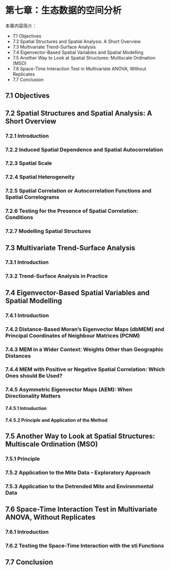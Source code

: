 # 第七章：生态数据的空间分析

本章内容简介：

- 7.1 Objectives
- 7.2 Spatial Structures and Spatial Analysis: A Short Overview
- 7.3 Multivariate Trend-Surface Analysis
- 7.4 Eigenvector-Based Spatial Variables and Spatial Modelling
- 7.5 Another Way to Look at Spatial Structures: Multiscale Ordination (MSO)
- 7.6 Space-Time Interaction Test in Multivariate ANOVA, Without Replicates
- 7.7 Conclusion

## 7.1 Objectives

## 7.2 Spatial Structures and Spatial Analysis: A Short Overview

### 7.2.1 Introduction

### 7.2.2 Induced Spatial Dependence and Spatial Autocorrelation

### 7.2.3 Spatial Scale

### 7.2.4 Spatial Heterogeneity

### 7.2.5 Spatial Correlation or Autocorrelation Functions and Spatial Correlograms

### 7.2.6 Testing for the Presence of Spatial Correlation: Conditions

### 7.2.7 Modelling Spatial Structures

## 7.3 Multivariate Trend-Surface Analysis

### 7.3.1 Introduction

### 7.3.2 Trend-Surface Analysis in Practice

## 7.4 Eigenvector-Based Spatial Variables and Spatial Modelling

### 7.4.1 Introduction

### 7.4.2 Distance-Based Moran’s Eigenvector Maps (dbMEM) and Principal Coordinates of Neighbour Matrices (PCNM)

### 7.4.3 MEM in a Wider Context: Weights Other than Geographic Distances

### 7.4.4 MEM with Positive or Negative Spatial Correlation: Which Ones should Be Used?

### 7.4.5 Asymmetric Eigenvector Maps (AEM): When Directionality Matters

#### 7.4.5.1 Introduction

#### 7.4.5.2 Principle and Application of the Method

## 7.5 Another Way to Look at Spatial Structures: Multiscale Ordination (MSO)

### 7.5.1 Principle

### 7.5.2 Application to the Mite Data – Exploratory Approach

### 7.5.3 Application to the Detrended Mite and Environmental Data

## 7.6 Space-Time Interaction Test in Multivariate ANOVA, Without Replicates

### 7.6.1 Introduction

### 7.6.2 Testing the Space-Time Interaction with the sti Functions

## 7.7 Conclusion


